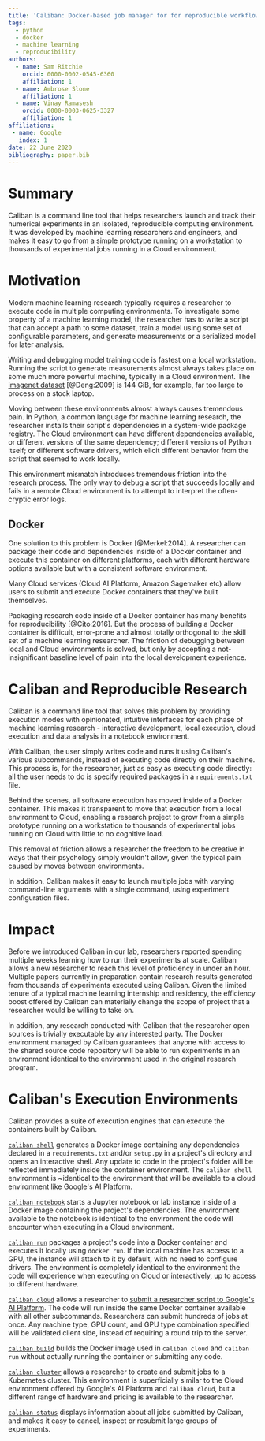 ```yaml
---
title: 'Caliban: Docker-based job manager for for reproducible workflows'
tags:
  - python
  - docker
  - machine learning
  - reproducibility
authors:
  - name: Sam Ritchie
    orcid: 0000-0002-0545-6360
    affiliation: 1
  - name: Ambrose Slone
    affiliation: 1
  - name: Vinay Ramasesh
    orcid: 0000-0003-0625-3327
    affiliation: 1
affiliations:
 - name: Google
   index: 1
date: 22 June 2020
bibliography: paper.bib
---
```


# Summary

Caliban is a command line tool that helps researchers launch and track their
numerical experiments in an isolated, reproducible computing environment. It was
developed by machine learning researchers and engineers, and makes it easy to go
from a simple prototype running on a workstation to thousands of experimental
jobs running in a Cloud environment.

# Motivation

Modern machine learning research typically requires a researcher to execute code
in multiple computing environments. To investigate some property of a machine
learning model, the researcher has to write a script that can accept a path to
some dataset, train a model using some set of configurable parameters, and
generate measurements or a serialized model for later analysis.

Writing and debugging model training code is fastest on a local workstation.
Running the script to generate measurements almost always takes place on some
much more powerful machine, typically in a Cloud environment. The [imagenet
dataset](https://www.tensorflow.org/datasets/catalog/imagenet2012) [@Deng:2009]
is 144 GiB, for example, far too large to process on a stock laptop.

Moving between these environments almost always causes tremendous pain. In
Python, a common language for machine learning research, the researcher installs
their script's dependencies in a system-wide package registry. The Cloud
environment can have different dependencies available, or different versions of
the same dependency; different versions of Python itself; or different software
drivers, which elicit different behavior from the script that seemed to work
locally.

This environment mismatch introduces tremendous friction into the research
process. The only way to debug a script that succeeds locally and fails in a
remote Cloud environment is to attempt to interpret the often-cryptic error
logs.

## Docker

One solution to this problem is Docker [@Merkel:2014]. A researcher can package
their code and dependencies inside of a Docker container and execute this
container on different platforms, each with different hardware options available
but with a consistent software environment.

Many Cloud services (Cloud AI Platform, Amazon Sagemaker etc) allow users to
submit and execute Docker containers that they've built themselves.

Packaging research code inside of a Docker container has many benefits for
reproducibility [@Cito:2016]. But the process of building a Docker container is
difficult, error-prone and almost totally orthogonal to the skill set of a
machine learning researcher. The friction of debugging between local and Cloud
environments is solved, but only by accepting a not-insignificant baseline level
of pain into the local development experience.

# Caliban and Reproducible Research

Caliban is a command line tool that solves this problem by providing execution
modes with opinionated, intuitive interfaces for each phase of machine learning
research - interactive development, local execution, cloud execution and data
analysis in a notebook environment.

With Caliban, the user simply writes code and runs it using Caliban's various
subcommands, instead of executing code directly on their machine. This process
is, for the researcher, just as easy as executing code directly: all the user
needs to do is specify required packages in a `requirements.txt` file.

Behind the scenes, all software execution has moved inside of a Docker
container. This makes it transparent to move that execution from a local
environment to Cloud, enabling a research project to grow from a simple
prototype running on a workstation to thousands of experimental jobs running on
Cloud with little to no cognitive load.

This removal of friction allows a researcher the freedom to be creative in ways
that their psychology simply wouldn't allow, given the typical pain caused by
moves between environments.

In addition, Caliban makes it easy to launch multiple jobs with varying
command-line arguments with a single command, using experiment configuration
files.

# Impact

Before we introduced Caliban in our lab, researchers reported spending multiple
weeks learning how to run their experiments at scale. Caliban allows a new
researcher to reach this level of proficiency in under an hour. Multiple papers
currently in preparation contain research results generated from thousands of
experiments executed using Caliban. Given the limited tenure of a typical
machine learning internship and residency, the efficiency boost offered by
Caliban can materially change the scope of project that a researcher would be
willing to take on.

In addition, any research conducted with Caliban that the researcher open
sources is trivially executable by any interested party. The Docker environment
managed by Caliban guarantees that anyone with access to the shared source code
repository will be able to run experiments in an environment identical to the
environment used in the original research program.

# Caliban's Execution Environments

Caliban provides a suite of execution engines that can execute the containers
built by Caliban.

[`caliban
shell`](https://caliban.readthedocs.io/en/latest/cli/caliban_shell.html)
generates a Docker image containing any dependencies declared in a
`requirements.txt` and/or `setup.py` in a project's directory and opens an
interactive shell. Any update to code in the project's folder will be reflected
immediately inside the container environment. The `caliban shell` environment is
~identical to the environment that will be available to a cloud environment like
Google's AI Platform.

[`caliban
notebook`](https://caliban.readthedocs.io/en/latest/cli/caliban_notebook.html)
starts a Jupyter notebook or lab instance inside of a Docker image containing
the project's dependencies. The environment available to the notebook is
identical to the environment the code will encounter when executing in a Cloud
environment.

[`caliban run`](https://caliban.readthedocs.io/en/latest/cli/caliban_run.html)
packages a project's code into a Docker container and executes it locally using
`docker run`. If the local machine has access to a GPU, the instance will attach
to it by default, with no need to configure drivers. The environment is
completely identical to the environment the code will experience when executing
on Cloud or interactively, up to access to different hardware.

[`caliban
cloud`](https://caliban.readthedocs.io/en/latest/cli/caliban_cloud.html) allows
a researcher to [submit a researcher script to Google's AI
Platform](https://caliban.readthedocs.io/en/latest/getting_started/cloud.html).
The code will run inside the same Docker container available with all other
subcommands. Researchers can submit hundreds of jobs at once. Any machine type,
GPU count, and GPU type combination specified will be validated client side,
instead of requiring a round trip to the server.

[`caliban
build`](https://caliban.readthedocs.io/en/latest/cli/caliban_build.html) builds
the Docker image used in `caliban cloud` and `caliban run` without actually
running the container or submitting any code.

[`caliban
cluster`](https://caliban.readthedocs.io/en/latest/cli/caliban_cluster.html)
allows a researcher to create and submit jobs to a Kubernetes cluster. This
environment is superficially similar to the Cloud environment offered by
Google's AI Platform and `caliban cloud`, but a different range of hardware and
pricing is available to the researcher.

[`caliban
status`](https://caliban.readthedocs.io/en/latest/cli/caliban_status.html)
displays information about all jobs submitted by Caliban, and makes it easy to
cancel, inspect or resubmit large groups of experiments.
